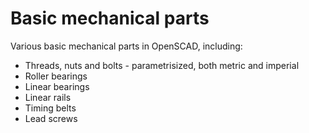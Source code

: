 # Basic mechanical parts

Various basic mechanical parts in OpenSCAD, including:

* Threads, nuts and bolts - parametrisized, both metric and imperial
* Roller bearings
* Linear bearings
* Linear rails
* Timing belts
* Lead screws